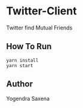 # Twitter-Client

Twitter find Mutual Friends

## How To Run
```
yarn install
yarn start
```

## Author
Yogendra Saxena

